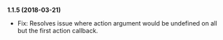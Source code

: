 **1.1.5 (2018-03-21)**

- Fix: Resolves issue where action argument would be undefined on all but the first action callback.
